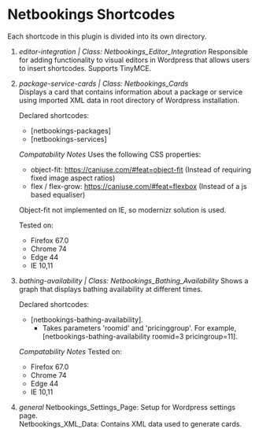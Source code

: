 # Netbookings Shortcodes

Each shortcode in this plugin is divided into its own directory.
1. *editor-integration | Class: Netbookings_Editor_Integration*
    Responsible for adding functionality to visual editors in Wordpress that allows users to insert shortcodes.
    Supports TinyMCE.
    
2. *package-service-cards | Class: Netbookings_Cards*  
    Displays a card that contains information about a package or service using imported XML data in root directory of Wordpress installation.  
    
    Declared shortcodes:
    * [netbookings-packages]
    * [netbookings-services]

    *Compatability Notes*
    Uses the following CSS properties:
    * object-fit: https://caniuse.com/#feat=object-fit (Instead of requiring fixed image aspect ratios)
    * flex / flex-grow: https://caniuse.com/#feat=flexbox (Instead of a js based equaliser)

    Object-fit not implemented on IE, so modernizr solution is used.

    Tested on:
    * Firefox 67.0
    * Chrome 74
    * Edge 44
    * IE 10,11

3. *bathing-availability | Class: Netbookings_Bathing_Availability* 
    Shows a graph that displays bathing availability at different times.
    
    Declared shortcodes:
    * [netbookings-bathing-availability]. 
        - Takes parameters 'roomid' and 'pricinggroup'. For example, [netbookings-bathing-availability roomid=3 pricingroup=11].

    *Compatability Notes*
    Tested on:
    * Firefox 67.0
    * Chrome 74
    * Edge 44
    * IE 10,11
    
4. *general*
    Netbookings_Settings_Page: Setup for Wordpress settings page.  
    Netbookings_XML_Data: Contains XML data used to generate cards.